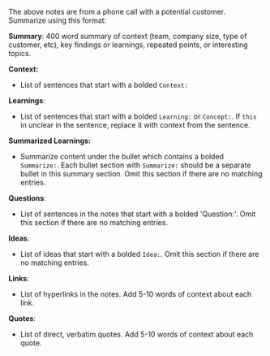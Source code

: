 The above notes are from a phone call with a potential customer. Summarize using this format:

**Summary**: 400 word summary of context (team, company size, type of customer, etc), key findings or learnings, repeated points, or interesting topics.

**Context:**
- List of sentences that start with a bolded `Context:`

**Learnings**:
- List of sentences that start with a bolded `Learning:` or `Concept:`. If `this` in unclear in the sentence, replace it with context from the sentence.

**Summarized Learnings:**
- Summarize content under the bullet which contains a bolded `Summarize:`. Each bullet section with `Summarize:` should be a separate bullet in this summary section. Omit this section if there are no matching entries.

**Questions**:
- List of sentences in the notes that start with a bolded 'Question:'. Omit this section if there are no matching entries.

**Ideas**:
- List of ideas that start with a bolded `Idea:`. Omit this section if there are no matching entries.

**Links**:
- List of hyperlinks in the notes. Add 5-10 words of context about each link.

**Quotes**:
- List of direct, verbatim quotes. Add 5-10 words of context about each quote.
